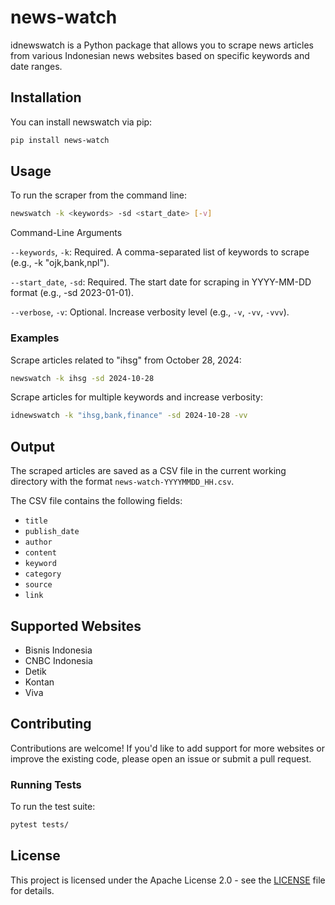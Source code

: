 # news-watch

idnewswatch is a Python package that allows you to scrape news articles from various Indonesian news websites based on specific keywords and date ranges.


## Installation

You can install newswatch via pip:

```bash
pip install news-watch
```

## Usage

To run the scraper from the command line:

```bash
newswatch -k <keywords> -sd <start_date> [-v]
```
Command-Line Arguments

`--keywords`, `-k`: Required. A comma-separated list of keywords to scrape (e.g., -k "ojk,bank,npl").

`--start_date`, `-sd`: Required. The start date for scraping in YYYY-MM-DD format (e.g., -sd 2023-01-01).

`--verbose`, `-v`: Optional. Increase verbosity level (e.g., `-v`, `-vv`, `-vvv`).



### Examples

Scrape articles related to "ihsg" from October 28, 2024:

```bash
newswatch -k ihsg -sd 2024-10-28
```

Scrape articles for multiple keywords and increase verbosity:

```bash
idnewswatch -k "ihsg,bank,finance" -sd 2024-10-28 -vv
```

## Output

The scraped articles are saved as a CSV file in the current working directory with the format `news-watch-YYYYMMDD_HH.csv`.

The CSV file contains the following fields:

- `title`
- `publish_date`
- `author`
- `content`
- `keyword`
- `category`
- `source`
- `link`

## Supported Websites

- Bisnis Indonesia
- CNBC Indonesia
- Detik
- Kontan
- Viva

## Contributing

Contributions are welcome! If you'd like to add support for more websites or improve the existing code, please open an issue or submit a pull request.

### Running Tests

To run the test suite:

```bash
pytest tests/
```

## License

This project is licensed under the Apache License 2.0 - see the [LICENSE](LICENSE) file for details.
